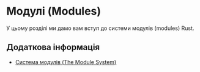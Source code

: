 # Модулі (Modules)

У цьому розділі ми дамо вам вступ до системи модулів (modules) Rust.

## Додаткова інформація

- [Система модулів (The Module System)](https://doc.rust-lang.org/book/ch07-00-managing-growing-projects-with-packages-crates-and-modules.html)
